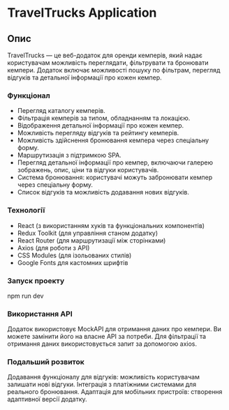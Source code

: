 # TravelTrucks Application

## Опис

TravelTrucks  — це веб-додаток для оренди кемперів, який надає користувачам можливість переглядати, фільтрувати та бронювати кемпери. Додаток включає можливості пошуку по фільтрам, перегляд відгуків та детальної інформації про кожен кемпер.

### Функціонал

- Перегляд каталогу кемперів.
- Фільтрація кемперів за типом, обладнанням та локацією.
- Відображення детальної інформації про кожен кемпер.
- Можливість перегляду відгуків та рейтингу кемперів.
- Можливість здійснення бронювання кемпера через спеціальну форму.
- Маршрутизація з підтримкою SPA.
- Перегляд детальної інформації про кемпер, включаючи галерею зображень, опис, ціни та відгуки користувачів.
- Система бронювання: користувачі можуть забронювати кемпер через спеціальну форму.
- Список відгуків та можливість додавання нових відгуків.

### Технології

- React (з використанням хуків та функціональних компонентів)
- Redux Toolkit (для управління станом додатку)
- React Router (для маршрутизації між сторінками)
- Axios (для роботи з API)
- CSS Modules (для ізольованих стилів)
- Google Fonts для кастомних шрифтів

### Запуск проекту

npm run dev

### Використання API

 Додаток використовує MockAPI для отримання даних про кемпери. Ви можете замінити його на власне API за потреби. Для фільтрації та отримання даних використовується запит за допомогою axios.

### Подальший розвиток

Додавання функціоналу для відгуків: можливість користувачам залишати нові відгуки. Інтеграція з платіжними системами для реального бронювання. Адаптація для мобільних пристроїв: створення адаптивної версії додатку.
